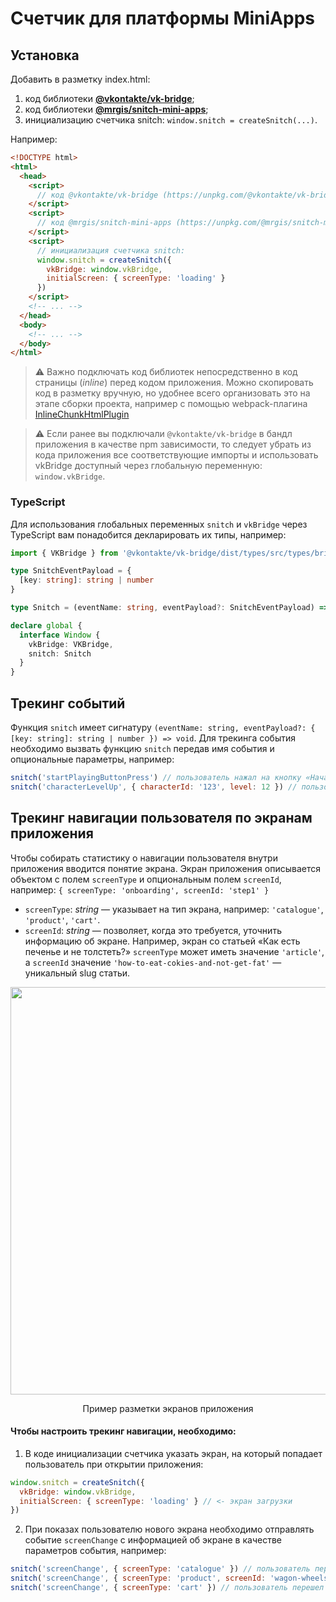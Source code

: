 # Счетчик для платформы MiniApps

## Установка

Добавить в разметку index.html:

1. код библиотеки [**@vkontakte/vk-bridge**](https://unpkg.com/@vkontakte/vk-bridge@latest/dist/browser.min.js);
2. код библиотеки [**@mrgis/snitch-mini-apps**](https://unpkg.com/@mrgis/snitch-mini-apps@latest/dist/iife.min.js);
3. инициализацию счетчика snitch: `window.snitch = createSnitch(...)`.

Например:

```html
<!DOCTYPE html>
<html>
  <head>
    <script>
      // код @vkontakte/vk-bridge (https://unpkg.com/@vkontakte/vk-bridge@latest/dist/browser.min.js)
    </script>
    <script>
      // код @mrgis/snitch-mini-apps (https://unpkg.com/@mrgis/snitch-mini-apps@latest/dist/iife.min.js)
    </script>
    <script>
      // инициализация счетчика snitch:
      window.snitch = createSnitch({
        vkBridge: window.vkBridge,
        initialScreen: { screenType: 'loading' }
      })
    </script>
    <!-- ... -->
  </head>
  <body>
    <!-- ... -->
  </body>
</html>
```

> ⚠️ Важно подключать код библиотек непосредственно в код страницы (_inline_) перед кодом приложения. Можно скопировать код в разметку вручную, но удобнее всего организовать это на этапе сборки проекта, например с помощью webpack-плагина [InlineChunkHtmlPlugin](https://github.com/facebook/create-react-app/tree/main/packages/react-dev-utils#new-inlinechunkhtmlpluginhtmlwebpackplugin-htmlwebpackplugin-tests-regex)

> ⚠️ Если ранее вы подключали `@vkontakte/vk-bridge` в бандл приложения в качестве npm зависимости, то следует убрать из кода приложения все соответствующие импорты и использовать vkBridge доступный через глобальную переменную: `window.vkBridge`.

### TypeScript

Для использования глобальных переменных `snitch` и `vkBridge` через TypeScript вам понадобится декларировать их типы, например:

```TypeScript
import { VKBridge } from '@vkontakte/vk-bridge/dist/types/src/types/bridge'

type SnitchEventPayload = {
  [key: string]: string | number
}

type Snitch = (eventName: string, eventPayload?: SnitchEventPayload) => void

declare global {
  interface Window {
    vkBridge: VKBridge,
    snitch: Snitch
  }
}
```

## Трекинг событий

Функция `snitch` имеет сигнатуру `(eventName: string, eventPayload?: { [key: string]: string | number }) => void`. Для трекинга события необходимо вызвать функцию `snitch` передав имя события и опциональные параметры, например:

```js
snitch('startPlayingButtonPress') // пользователь нажал на кнопку «Начать игру»
snitch('characterLevelUp', { characterId: '123', level: 12 }) // пользователь прокачал персонажа с id '123' до 12 уровня
```

## Трекинг навигации пользователя по экранам приложения

Чтобы собирать статистику о навигации пользователя внутри приложения вводится понятие экрана. Экран приложения описывается объектом с полем `screenType` и опциональным полем `screenId`, например: `{ screenType: 'onboarding', screenId: 'step1' }`

- `screenType`: _string_ — указывает на тип экрана, например: `'сatalogue'`, `'product'`, `'cart'`.
- `screenId`: _string_ — позволяет, когда это требуется, уточнить информацию об экране. Например, экран со статьей «Как есть печенье и не толстеть?» `screenType` может иметь значение `'article'`, а `screenId` значение `'how-to-eat-cokies-and-not-get-fat'` — уникальный slug статьи.

<p align="center">
  <img width="652" src="https://staticmail.hb.bizmrg.com/screens-example.jpg" />
</p>

<p align="center">
Пример разметки экранов приложения
</p>

#### Чтобы настроить трекинг навигации, необходимо:

1. В коде инициализации счетчика указать экран, на который попадает пользователь при открытии приложения:

```js
window.snitch = createSnitch({
  vkBridge: window.vkBridge,
  initialScreen: { screenType: 'loading' } // <- экран загрузки
})
```

2. При показах пользователю нового экрана необходимо отправлять событие `screenChange` с информацией об экране в качестве параметров события, например:

```js
snitch('screenChange', { screenType: 'catalogue' }) // пользователь перешел на экран каталога
snitch('screenChange', { screenType: 'product', screenId: 'wagon-wheels-cookies' }) // пользователь перешел на экран продукта «Печенье Wagon Wheels»
snitch('screenChange', { screenType: 'cart' }) // пользователь перешел в корзину
```
